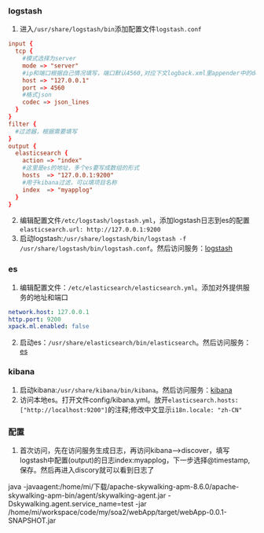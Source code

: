 ### logstash
1. 进入`/usr/share/logstash/bin`添加配置文件`logstash.conf`
``` conf
input {
  tcp {
    #模式选择为server
    mode => "server"
    #ip和端口根据自己情况填写，端口默认4560,对应下文logback.xml里appender中的destination
    host => "127.0.0.1"
    port => 4560
    #格式json
    codec => json_lines
  }
}
filter {
  #过滤器，根据需要填写
}
output {
  elasticsearch {
    action => "index"
    #这里是es的地址，多个es要写成数组的形式
    hosts  => "127.0.0.1:9200"
    #用于kibana过滤，可以填项目名称
    index  => "myapplog"
  }
}
```
2. 编辑配置文件`/etc/logstash/logstash.yml`，添加logstash日志到es的配置`elasticsearch.url: http://127.0.0.1:9200`
3. 启动logstash:`/usr/share/logstash/bin/logstash -f /usr/share/logstash/bin/logstash.conf`。然后访问服务：[logstash](http://127.0.0.1:9600)
### es
1. 编辑配置文件：`/etc/elasticsearch/elasticsearch.yml`。添加对外提供服务的地址和端口
``` yml
network.host: 127.0.0.1
http.port: 9200
xpack.ml.enabled: false
```
2. 启动es：`/usr/share/elasticsearch/bin/elasticsearch`。然后访问服务：[es](http://127.0.0.1:9200)
### kibana
1. 启动kibana:`/usr/share/kibana/bin/kibana`。然后访问服务：[kibana](http://127.0.0.1:5601)
2. 访问本地es。打开文件config/kibana.yml。放开`elasticsearch.hosts: ["http://localhost:9200"]`的注释;修改中文显示`i18n.locale: "zh-CN"`
### 配置
1. 首次访问，先在访问服务生成日志，再访问kibana-->discover，填写logstash中配置(output)的日志index:myapplog，下一步选择@timestamp,保存。然后再进入discory就可以看到日志了

java -javaagent:/home/mi/下载/apache-skywalking-apm-8.6.0/apache-skywalking-apm-bin/agent/skywalking-agent.jar -Dskywalking.agent.service_name=test -jar /home/mi/workspace/code/my/soa2/webApp/target/webApp-0.0.1-SNAPSHOT.jar